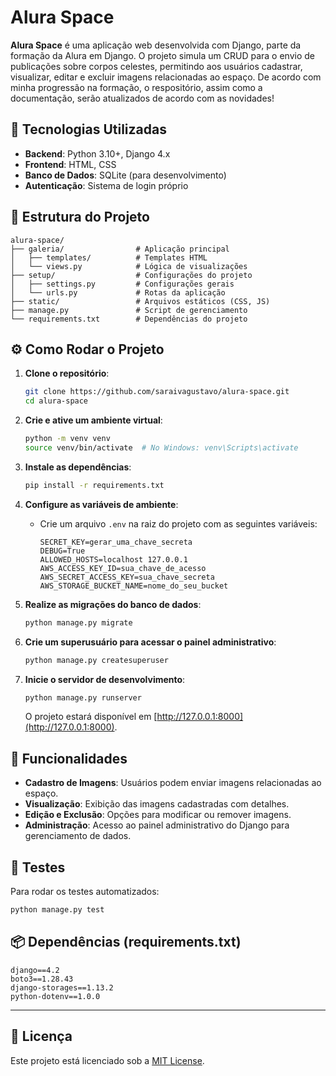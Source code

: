 # Alura Space

**Alura Space** é uma aplicação web desenvolvida com Django, parte da formação da Alura em Django. O projeto simula um CRUD para o envio de publicações sobre corpos celestes, permitindo aos usuários cadastrar, visualizar, editar e excluir imagens relacionadas ao espaço.
De acordo com minha progressão na formação, o respositório, assim como a documentação, serão atualizados de acordo com as novidades!

## 🚀 Tecnologias Utilizadas

- **Backend**: Python 3.10+, Django 4.x
- **Frontend**: HTML, CSS
- **Banco de Dados**: SQLite (para desenvolvimento)
- **Autenticação**: Sistema de login próprio

## 📁 Estrutura do Projeto

```
alura-space/
├── galeria/                # Aplicação principal
│   ├── templates/          # Templates HTML
│   └── views.py            # Lógica de visualizações
├── setup/                  # Configurações do projeto
│   ├── settings.py         # Configurações gerais
│   └── urls.py             # Rotas da aplicação
├── static/                 # Arquivos estáticos (CSS, JS)
├── manage.py               # Script de gerenciamento
└── requirements.txt        # Dependências do projeto
```

## ⚙️ Como Rodar o Projeto

1. **Clone o repositório**:

   ```bash
   git clone https://github.com/saraivagustavo/alura-space.git
   cd alura-space
   ```

2. **Crie e ative um ambiente virtual**:

   ```bash
   python -m venv venv
   source venv/bin/activate  # No Windows: venv\Scripts\activate
   ```

3. **Instale as dependências**:

   ```bash
   pip install -r requirements.txt
   ```

4. **Configure as variáveis de ambiente**:

   - Crie um arquivo `.env` na raiz do projeto com as seguintes variáveis:

     ```
     SECRET_KEY=gerar_uma_chave_secreta
     DEBUG=True
     ALLOWED_HOSTS=localhost 127.0.0.1
     AWS_ACCESS_KEY_ID=sua_chave_de_acesso
     AWS_SECRET_ACCESS_KEY=sua_chave_secreta
     AWS_STORAGE_BUCKET_NAME=nome_do_seu_bucket
     ```

5. **Realize as migrações do banco de dados**:

   ```bash
   python manage.py migrate
   ```

6. **Crie um superusuário para acessar o painel administrativo**:

   ```bash
   python manage.py createsuperuser
   ```

7. **Inicie o servidor de desenvolvimento**:

   ```bash
   python manage.py runserver
   ```

   O projeto estará disponível em [http://127.0.0.1:8000](http://127.0.0.1:8000).

## 📸 Funcionalidades

- **Cadastro de Imagens**: Usuários podem enviar imagens relacionadas ao espaço.
- **Visualização**: Exibição das imagens cadastradas com detalhes.
- **Edição e Exclusão**: Opções para modificar ou remover imagens.
- **Administração**: Acesso ao painel administrativo do Django para gerenciamento de dados.

## 🧢 Testes

Para rodar os testes automatizados:

```bash
python manage.py test
```

## 📦 Dependências (requirements.txt)

```
django==4.2
boto3==1.28.43
django-storages==1.13.2
python-dotenv==1.0.0
```
---

## 📄 Licença

Este projeto está licenciado sob a [MIT License](LICENSE).


